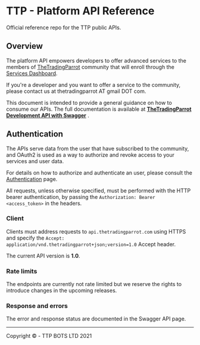 # TTP - Platform API Reference
Official reference repo for the TTP public APIs.

## Overview

The platform API empowers developers to offer advanced services to the members of [TheTradingParrot](https://thetradingparrot.com) community that will enroll through the [Services Dashboard](https://services-dashboard.thetradingparrot.com).

If you're a developer and you want to offer a service to the community, please contact us at thetradingparrot AT gmail DOT com.

This document is intended to provide a general guidance on how to consume our APIs. The full documentation is available at **[TheTradingParrot Development API with Swagger](https://api.thetradingparrot.com/api-docs/)** .

## Authentication

The APIs serve data from the user that have subscribed to the community, and OAuth2 is used as a way to authorize and revoke access to your services and user data.

For details on how to authorize and authenticate an user, please consult the [Authentication](docs/Authentication.md) page.

All requests, unless otherwise specified, must be performed with the HTTP bearer authentication, by passing the `Authorization: Bearer <access_token>` in the headers.

### Client

Clients must address requests to `api.thetradingparrot.com` using HTTPS and specify the `Accept: application/vnd.thetradingparrot+json;version=1.0` Accept header. 

The current API version is **1.0**. 

### Rate limits

The endpoints are currently not rate limited but we reserve the rights to introduce changes in the upcoming releases.

### Response and errors

The error and response status are documented in the Swagger API page.

---

Copyright © - TTP BOTS LTD 2021
